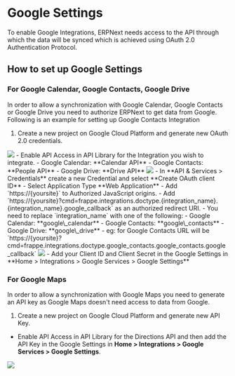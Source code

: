 <!-- add-breadcrumbs -->
# Google Settings

To enable Google Integrations, ERPNext needs access to the API through which the data will be synced which is achieved using OAuth 2.0 Authentication Protocol.

## How to set up Google Settings

### For Google Calendar, Google Contacts, Google Drive

In order to allow a synchronization with Google Calendar, Google Contacts or Google Drive you need to authorize ERPNext to get data from Google. Following is an example for setting up Google Contacts Integration

1. Create a new project on Google Cloud Platform and generate new OAuth 2.0 credentials.
<img class="screenshot" src="/docs/assets/img/erpnext_integrations/google_contacts_project_creation.gif">
- Enable API Access in API Library for the Integration you wish to integrate.
  - Google Calendar: **Calendar API**
  - Google Contacts: **People API**
  - Google Drive: **Drive API**

 <img class="screenshot" src="/docs/assets/img/erpnext_integrations/api.gif">
- In **API & Services > Credentials** create a new Credential and select **Create OAuth client ID**
- Select Application Type **Web Application**
- Add `https://{yoursite}` to Authorized JavaScript origins.
- Add `https://{yoursite}?cmd=frappe.integrations.doctype.{integration_name}.{integration_name}.google_callback` as an authorized redirect URI.
  - You need to replace `integration_name` with one of the following:
     - Google Calendar: **google\_calendar**
     - Google Contacts: **google\_contacts**
     - Google Drive: **google\_drive**
  - eg: for Google Contacts URL will be `https://{yoursite}?cmd=frappe.integrations.doctype.google_contacts.google_contacts.google_callback`

 <img class="screenshot" src="/docs/assets/img/erpnext_integrations/google_contacts_oauth.gif">
- Add your Client ID and Client Secret in the Google Settings in **Home > Integrations > Google Services > Google Settings**

### For Google Maps

In order to allow a synchronization with Google Maps you need to generate an API key as Google Maps doesn't need access to data from Google.

1. Create a new project on Google Cloud Platform and generate new API Key.
- Enable API Access in API Library for the Directions API and then add the API Key in the Google Settings in **Home > Integrations > Google Services > Google Settings**.
<img class="screenshot" src="/docs/assets/img/erpnext_integrations/api_key.gif">
